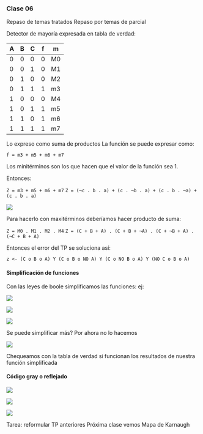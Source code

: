 ### Clase 06
Repaso de temas tratados
Repaso por temas de parcial

Detector de mayoría expresada en tabla de verdad:

| A | B | C | f | m  |  
|---|---|---|---|----| 
| 0 | 0 | 0 | 0 | M0 |
| 0 | 0 | 1 | 0 | M1 | 
| 0 | 1 | 0 | 0 | M2 |
| 0 | 1 | 1 | 1 | m3 |
| 1 | 0 | 0 | 0 | M4 |
| 1 | 0 | 1 | 1 | m5 |
| 1 | 1 | 0 | 1 | m6 |
| 1 | 1 | 1 | 1 | m7 |

Lo expreso como suma de productos
La función se puede expresar como:

`f = m3 + m5 + m6 + m7`

Los minitérminos son los que hacen que el valor de la función sea 1.

Entonces:

`Z = m3 + m5 + m6 + m7`
`Z = (¬c . b . a) + (c . ¬b . a) + (c . b . ¬a) + (c . b . a)`

![](Pasted%20image%2020220419190706.png)

Para hacerlo con maxitérminos deberíamos hacer producto de suma:

`Z = M0 . M1 . M2 . M4`
`Z = (C + B + A) . (C + B + ¬A) . (C + ¬B + A) . (¬C + B + A)`

Entonces el error del TP se soluciona así:

`z <- (C o B o A) Y (C o B o NO A) Y (C o NO B o A) Y (NO C o B o A)`

#### Simplificación de funciones
Con las leyes de boole simplificamos las funciones:
ej:

![](Pasted%20image%2020220419202900.png)

![](Pasted%20image%2020220419202953.png)

![](Pasted%20image%2020220419204522.png)

Se puede simplificar más? Por ahora no lo hacemos

![](Pasted%20image%2020220419204714.png)

Chequeamos con la tabla de verdad si funcionan los resultados de nuestra función simplificada

#### Código gray o reflejado

![](Pasted%20image%2020220419205709.png)

![](Pasted%20image%2020220419210143.png)

![](Pasted%20image%2020220419211122.png)

Tarea: reformular TP anteriores
Próxima clase vemos Mapa de Karnaugh

